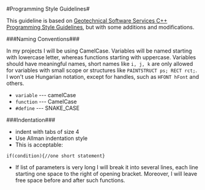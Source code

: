 #Programming Style Guidelines#

This guideline is based on [Geotechnical Software Services C++ Programming Style Guidelines](http://geosoft.no/development/cppstyle.html), but with some additions and modifications.

###Naming Conventions###

In my projects I will be using CamelCase. Variables will be named starting with lowercase letter, whereas functions starting with uppercase. Variables should have meaningful names, short names like `i, j, k` are only allowed for variables with small scope or structures like `PAINTSTRUCT ps; RECT rct;`. I won't use Hungarian notation, except for handles, such as `HFONT hFont` and others.

* `variable` --- camelCase
* `function` --- CamelCase
* `#define`  --- SNAKE_CASE

###Indentation###

* indent with tabs of size 4
* Use Allman indentation style
* This is acceptable:

`if(condition){//one short statement}`
* If list of parameters is very long I will break it into several lines, each line starting one space to the right of opening bracket. Moreover, I will leave free space before and after such functions.

